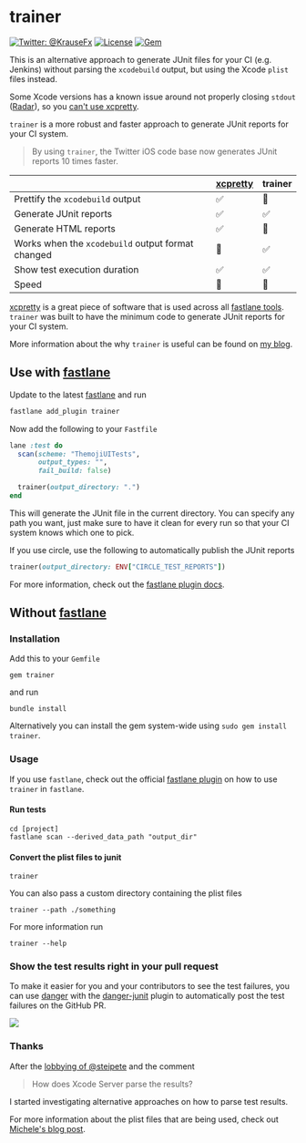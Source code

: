 # trainer

[![Twitter: @KrauseFx](https://img.shields.io/badge/contact-@KrauseFx-blue.svg?style=flat)](https://twitter.com/KrauseFx)
[![License](https://img.shields.io/badge/license-MIT-green.svg?style=flat)](https://github.com/KrauseFx/trainer/blob/master/LICENSE)
[![Gem](https://img.shields.io/gem/v/trainer.svg?style=flat)](http://rubygems.org/gems/trainer)

This is an alternative approach to generate JUnit files for your CI (e.g. Jenkins) without parsing the `xcodebuild` output, but using the Xcode `plist` files instead.

Some Xcode versions has a known issue around not properly closing `stdout` ([Radar](https://openradar.appspot.com/27447948)), so you [can't use xcpretty](https://github.com/supermarin/xcpretty/issues/227).

`trainer` is a more robust and faster approach to generate JUnit reports for your CI system. 

> By using `trainer`, the Twitter iOS code base now generates JUnit reports 10 times faster.

| | [xcpretty](https://github.com/supermarin/xcpretty) |  trainer
--------------------------|------------------------------|------------------------------
Prettify the `xcodebuild` output | :white_check_mark: | :no_entry_sign:
Generate JUnit reports | :white_check_mark: | :white_check_mark:
Generate HTML reports | :white_check_mark: | :no_entry_sign:
Works when the `xcodebuild` output format changed | :no_entry_sign: | :white_check_mark:
Show test execution duration | :white_check_mark: | :white_check_mark:
Speed | :car: | :rocket:

[xcpretty](https://github.com/supermarin/xcpretty) is a great piece of software that is used across all [fastlane tools](https://fastlane.tools). `trainer` was built to have the minimum code to generate JUnit reports for your CI system.

More information about the why `trainer` is useful can be found on [my blog](https://krausefx.com/blog/trainer-the-simplest-way-to-generate-a-junit-report-of-your-ios-tests).

## Use with [fastlane](https://fastlane.tools)

Update to the latest [fastlane](https://fastlane.tools) and run

```bash
fastlane add_plugin trainer
```

Now add the following to your `Fastfile`

```ruby
lane :test do
  scan(scheme: "ThemojiUITests", 
       output_types: "", 
       fail_build: false)

  trainer(output_directory: ".")
end
```

This will generate the JUnit file in the current directory. You can specify any path you want, just make sure to have it clean for every run so that your CI system knows which one to pick.

If you use circle, use the following to automatically publish the JUnit reports

```ruby
trainer(output_directory: ENV["CIRCLE_TEST_REPORTS"])
```

For more information, check out the [fastlane plugin docs](fastlane-plugin-trainer#readme).

## Without [fastlane](https://fastlane.tools)

### Installation

Add this to your `Gemfile` 
```
gem trainer
```
and run
```
bundle install
```

Alternatively you can install the gem system-wide using `sudo gem install trainer`.

### Usage

If you use `fastlane`, check out the official [fastlane plugin](fastlane-plugin-trainer#readme) on how to use `trainer` in `fastlane`.

#### Run tests

```
cd [project]
fastlane scan --derived_data_path "output_dir"
```

#### Convert the plist files to junit

```
trainer
```

You can also pass a custom directory containing the plist files

```
trainer --path ./something
```

For more information run

```
trainer --help
````

### Show the test results right in your pull request

To make it easier for you and your contributors to see the test failures, you can use [danger](http://danger.systems) with the [danger-junit](https://github.com/orta/danger-junit) plugin to automatically post the test failures on the GitHub PR. 

![](assets/danger-output.png)

### Thanks

After the [lobbying of @steipete](https://twitter.com/steipete/status/753662170848690176) and the comment

> How does Xcode Server parse the results?

I started investigating alternative approaches on how to parse test results.

For more information about the plist files that are being used, check out [Michele's blog post](http://michele.io/test-logs-in-xcode).
